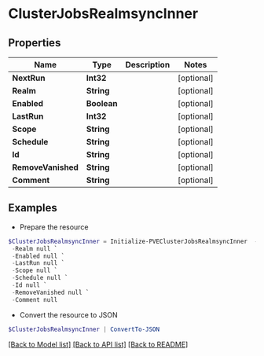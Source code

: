 # ClusterJobsRealmsyncInner
## Properties

Name | Type | Description | Notes
------------ | ------------- | ------------- | -------------
**NextRun** | **Int32** |  | [optional] 
**Realm** | **String** |  | [optional] 
**Enabled** | **Boolean** |  | [optional] 
**LastRun** | **Int32** |  | [optional] 
**Scope** | **String** |  | [optional] 
**Schedule** | **String** |  | [optional] 
**Id** | **String** |  | [optional] 
**RemoveVanished** | **String** |  | [optional] 
**Comment** | **String** |  | [optional] 

## Examples

- Prepare the resource
```powershell
$ClusterJobsRealmsyncInner = Initialize-PVEClusterJobsRealmsyncInner  -NextRun null `
 -Realm null `
 -Enabled null `
 -LastRun null `
 -Scope null `
 -Schedule null `
 -Id null `
 -RemoveVanished null `
 -Comment null
```

- Convert the resource to JSON
```powershell
$ClusterJobsRealmsyncInner | ConvertTo-JSON
```

[[Back to Model list]](../README.md#documentation-for-models) [[Back to API list]](../README.md#documentation-for-api-endpoints) [[Back to README]](../README.md)

